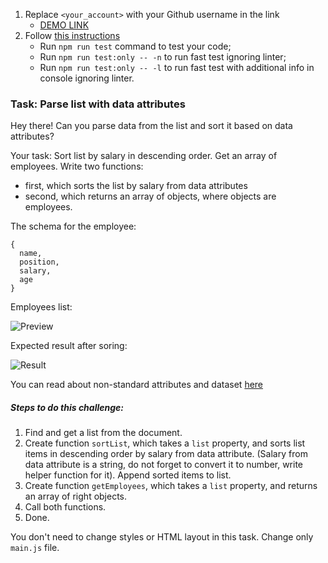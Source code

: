 1. Replace `<your_account>` with your Github username in the link
    - [DEMO LINK](https://Dorosh90.github.io/js_task_parse_list_DOM/)
2. Follow [this instructions](https://mate-academy.github.io/layout_task-guideline/)
    - Run `npm run test` command to test your code;
    - Run `npm run test:only -- -n` to run fast test ignoring linter;
    - Run `npm run test:only -- -l` to run fast test with additional info in console ignoring linter.

### Task: Parse list with data attributes

Hey there! Can you parse data from the list and sort it based on data attributes?

Your task: Sort list by salary in descending order.
Get an array of employees. Write two functions:
- first, which sorts the list by salary from data attributes
- second, which returns an array of objects, where objects are employees.

The schema for the employee:
```
{
  name,
  position,
  salary,
  age
}
```

Employees list:

![Preview](./src/images/preview.png)

Expected result after soring:

![Result](./src/images/result.png)

You can read about non-standard attributes and dataset [here](https://javascript.info/dom-attributes-and-properties#non-standard-attributes-dataset)

##### Steps to do this challenge:
1) Find and get a list from the document.
2) Create function `sortList`, which takes a `list` property, and sorts list items in descending order by salary from data attribute. (Salary from data attribute is a string, do not forget to convert it to number, write helper function for it). Append sorted items to list.
3) Create function `getEmployees`, which takes a `list` property, and returns an array of right objects.
4) Call both functions.
5) Done.

You don't need to change styles or HTML layout in this task. Change only `main.js` file.
